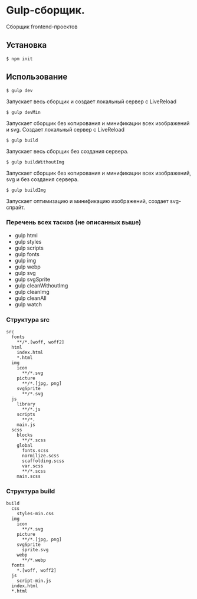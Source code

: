 # Gulp-сборщик.

Сборщик frontend-проектов

## Установка

```
$ npm init
```

## Использование

```
$ gulp dev
```
Запускает весь сборщик и создает локальный сервер с LiveReload


```
$ gulp devMin
```
Запускает сборщик без копирования и минификации всех изображений и svg. Создает локальный сервер с LiveReload


```
$ gulp build
```
Запускает весь сборщик без создания сервера.


```
$ gulp buildWithoutImg
```
Запускает сборщик без копирования и минификации всех изображений, svg и без создания сервера.


```
$ gulp buildImg
```
Запускает оптимизацию и минификацию изображений, создает svg-спрайт.

### Перечень всех тасков (не описанных выше)

- gulp html
- gulp styles
- gulp scripts
- gulp fonts
- gulp img
- gulp webp
- gulp svg
- gulp svgSprite
- gulp cleanWithoutImg
- gulp cleanImg
- gulp cleanAll
- gulp watch

### Структура src

```
src
  fonts
    **/*.[woff, woff2]
  html
    index.html
    *.html
  img
    icon
      **/*.svg
    picture
      **/*.[jpg, png]
    svgSprite
      **/*.svg
  js
    library
      **/*.js
    scripts
      **/*.
    main.js
  scss
    blocks
      **/*.scss
    global
      fonts.scss
      normilize.scss
      scaffolding.scss
      var.scss
      **/*.scss
    main.scss

```

### Структура build

```
build
  css
    styles-min.css
  img
    icon
      **/*.svg
    picture
      **/*.[jpg, png]
    svgSprite
      sprite.svg
    webp
      **/*.webp
  fonts
    *.[woff, woff2]
  js
    script-min.js
  index.html
  *.html
```
